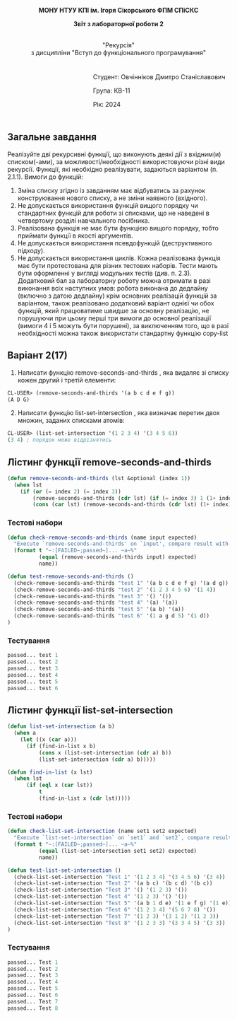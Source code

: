 <p align="center"><b>МОНУ НТУУ КПІ ім. Ігоря Сікорського ФПМ СПіСКС</b></p>
<p align="center">
<b>Звіт з лабораторної роботи 2</b>
<p align="center">
<br>"Рекурсія"</br>
з дисципліни "Вступ до функціонального програмування"
</p>

<div style="display: flex; justify-content: flex-end;">
  <div style="border: 0px; padding: 10px;">
    <p>Студент: Овчінніков Дмитро Станіславович</p>
    <p>Група: КВ-11</p>
    <p>Рік: 2024</p>
  </div>
</div>


## Загальне завдання
Реалізуйте дві рекурсивні функції, що виконують деякі дії з вхідним(и) списком(-ами), за можливості/необхідності використовуючи різні види рекурсії. 
Функції, які необхідно реалізувати, задаються варіантом (п. 2.1.1). Вимоги до функцій:
1. Зміна списку згідно із завданням має відбуватись за рахунок конструювання нового списку, а не зміни наявного (вхідного).
2. Не допускається використання функцій вищого порядку чи стандартних функцій для роботи зі списками, що не наведені в четвертому розділі навчального посібника.
3. Реалізована функція не має бути функцією вищого порядку, тобто приймати функції в якості аргументів.
4. Не допускається використання псевдофункцій (деструктивного підходу).
5. Не допускається використання циклів. Кожна реалізована функція має бути протестована для різних тестових наборів. Тести мають бути оформленні у вигляді модульних тестів (див. п. 2.3). Додатковий бал за лабораторну роботу можна отримати в разі виконання всіх наступних умов:
робота виконана до дедлайну (включно з датою дедлайну)
крім основних реалізацій функцій за варіантом, також реалізовано додатковий варіант однієї чи обох функцій, який працюватиме швидше за основну реалізацію, не порушуючи при цьому перші три вимоги до основної реалізації (вимоги 4 і 5 можуть бути порушені), за виключенням того, що в разі необхідності можна також використати стандартну функцію copy-list

## Варіант 2(17)
1. Написати функцію remove-seconds-and-thirds , яка видаляє зі списку кожен другий
і третій елементи:
```lisp
CL-USER> (remove-seconds-and-thirds '(a b c d e f g))
(A D G)
```
2. Написати функцію list-set-intersection , яка визначає перетин двох множин,
заданих списками атомів:
```lisp
CL-USER> (list-set-intersection '(1 2 3 4) '(3 4 5 6))
(3 4) ; порядок може відрізнятись
```
## Лістинг функції remove-seconds-and-thirds
```lisp
(defun remove-seconds-and-thirds (lst &optional (index 1))
  (when lst
    (if (or (= index 2) (= index 3))
        (remove-seconds-and-thirds (cdr lst) (if (= index 3) 1 (1+ index)))
        (cons (car lst) (remove-seconds-and-thirds (cdr lst) (1+ index))))))
```
### Тестові набори
```lisp
(defun check-remove-seconds-and-thirds (name input expected)
  "Execute `remove-seconds-and-thirds' on `input', compare result with `expected' and print comparison status"
  (format t "~:[FAILED~;passed~]... ~a~%"
          (equal (remove-seconds-and-thirds input) expected)
          name))

(defun test-remove-seconds-and-thirds ()
  (check-remove-seconds-and-thirds "test 1" '(a b c d e f g) '(a d g))
  (check-remove-seconds-and-thirds "test 2" '(1 2 3 4 5 6) '(1 4))
  (check-remove-seconds-and-thirds "test 3" '() '())
  (check-remove-seconds-and-thirds "test 4" '(a) '(a))
  (check-remove-seconds-and-thirds "test 5" '(a b) '(a))
  (check-remove-seconds-and-thirds "test 6" '(1 a g d 5) '(1 d))
)
```
### Тестування
```lisp
passed... test 1
passed... test 2
passed... test 3
passed... test 4
passed... test 5
passed... test 6
```
## Лістинг функції list-set-intersection
```lisp
(defun list-set-intersection (a b)
  (when a
    (let ((x (car a)))
      (if (find-in-list x b)
          (cons x (list-set-intersection (cdr a) b))
          (list-set-intersection (cdr a) b)))))

(defun find-in-list (x lst)
  (when lst
      (if (eql x (car lst))
          t
          (find-in-list x (cdr lst)))))
```
### Тестові набори
```lisp
(defun check-list-set-intersection (name set1 set2 expected)
  "Execute `list-set-intersection` on `set1` and `set2`, compare result with `expected` and print comparison status."
  (format t "~:[FAILED~;passed~]... ~a~%"
          (equal (list-set-intersection set1 set2) expected)
          name))

(defun test-list-set-intersection ()
  (check-list-set-intersection "Test 1" '(1 2 3 4) '(3 4 5 6) '(3 4))
  (check-list-set-intersection "Test 2" '(a b c) '(b c d) '(b c))
  (check-list-set-intersection "Test 3" '() '(1 2 3) '())
  (check-list-set-intersection "Test 4" '(1 2 3) '() '())
  (check-list-set-intersection "Test 5" '(a b 1 d e) '(1 e f g) '(1 e))
  (check-list-set-intersection "Test 6" '(1 2 3 4) '(5 6 7 8) '())
  (check-list-set-intersection "Test 7" '(1 2 3) '(3 1 2) '(1 2 3))
  (check-list-set-intersection "Test 8" '(1 2 3 3) '(3 3 4 5) '(3 3))
)
```
### Тестування
```lisp
passed... Test 1
passed... Test 2
passed... Test 3
passed... Test 4
passed... Test 5
passed... Test 6
passed... Test 7
passed... Test 8
```



